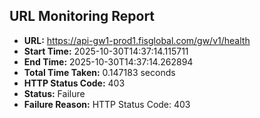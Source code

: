 ## URL Monitoring Report

- **URL:** https://api-gw1-prod1.fisglobal.com/gw/v1/health
- **Start Time:** 2025-10-30T14:37:14.115711
- **End Time:** 2025-10-30T14:37:14.262894
- **Total Time Taken:** 0.147183 seconds
- **HTTP Status Code:** 403
- **Status:** Failure
- **Failure Reason:** HTTP Status Code: 403
